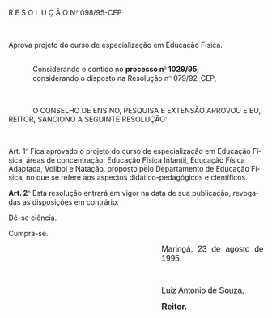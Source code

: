<body lang=PT-BR style='tab-interval:36.0pt'>

<div class=Section1>

<p class=MsoTitle>R E S O L U Ç Ã O N<span style='font-family:Symbol;
mso-ascii-font-family:Arial;mso-hansi-font-family:Arial;mso-char-type:symbol;
mso-symbol-font-family:Symbol'><span style='mso-char-type:symbol;mso-symbol-font-family:
Symbol'>°</span></span> 098/95-CEP</p>

<p class=MsoNormal style='text-align:justify'><b style='mso-bidi-font-weight:
normal'><span style='font-size:12.0pt;mso-bidi-font-size:10.0pt;font-family:
Arial;mso-fareast-language:EN-US'><![if !supportEmptyParas]>&nbsp;<![endif]><o:p></o:p></span></b></p>

<p class=MsoBodyTextIndent2>Aprova projeto do curso de especialização em
Educação Física.</p>

<p class=MsoBodyText style='margin:0cm;margin-bottom:.0001pt;text-align:justify'><b
style='mso-bidi-font-weight:normal'><![if !supportEmptyParas]>&nbsp;<![endif]><o:p></o:p></b></p>

<p class=MsoBodyText style='margin:0cm;margin-bottom:.0001pt;text-align:justify;
text-indent:36.0pt'>Considerando o contido no <b style='mso-bidi-font-weight:
normal'>processo n</b><b style='mso-bidi-font-weight:normal'><span
style='font-family:Symbol;mso-ascii-font-family:Arial;mso-hansi-font-family:
Arial;mso-char-type:symbol;mso-symbol-font-family:Symbol'><span
style='mso-char-type:symbol;mso-symbol-font-family:Symbol'>°</span></span>
1029/95</b>; </p>

<p class=MsoBodyText style='margin:0cm;margin-bottom:.0001pt;text-align:justify;
text-indent:36.0pt'>considerando o disposto na Resolução n<span
style='font-family:Symbol;mso-ascii-font-family:Arial;mso-hansi-font-family:
Arial;mso-char-type:symbol;mso-symbol-font-family:Symbol'><span
style='mso-char-type:symbol;mso-symbol-font-family:Symbol'>°</span></span>
079/92-CEP,</p>

<p class=MsoNormal style='text-align:justify'><span style='font-size:12.0pt;
mso-bidi-font-size:10.0pt;font-family:Arial;mso-fareast-language:EN-US;
mso-bidi-font-weight:bold'><![if !supportEmptyParas]>&nbsp;<![endif]><o:p></o:p></span></p>

<p class=MsoBodyText2 style='text-indent:36.0pt'>O CONSELHO DE ENSINO, PESQUISA
E EXTENSÃO APROVOU E EU, REITOR, SANCIONO A SEGUINTE RESOLUÇÃO:</p>

<p class=MsoNormal style='text-align:justify'><span style='font-size:12.0pt;
mso-bidi-font-size:10.0pt;font-family:Arial;mso-fareast-language:EN-US;
mso-bidi-font-weight:bold'><![if !supportEmptyParas]>&nbsp;<![endif]><o:p></o:p></span></p>

<p class=MsoBodyTextIndent>Art. 1<span style='font-family:Symbol;mso-ascii-font-family:
Arial;mso-hansi-font-family:Arial;mso-char-type:symbol;mso-symbol-font-family:
Symbol'><span style='mso-char-type:symbol;mso-symbol-font-family:Symbol'>°</span></span>
Fica aprovado o projeto do curso de especialização em Educação Física, áreas de
concentração: Educação Física Infantil, Educação Física Adaptada, Volibol e
Natação, proposto pelo Departamento de Educação Física, no que se refere aos
aspectos didático-pedagógicos e científicos.</p>

<p class=MsoBodyTextIndent><b style='mso-bidi-font-weight:normal'>Art. 2</b><b
style='mso-bidi-font-weight:normal'><span style='font-family:Symbol;mso-ascii-font-family:
Arial;mso-hansi-font-family:Arial;mso-char-type:symbol;mso-symbol-font-family:
Symbol'><span style='mso-char-type:symbol;mso-symbol-font-family:Symbol'>°</span></span></b>
Esta resolução entrará em vigor na data de sua publicação, revogadas as
disposições em contrário. </p>

<p class=MsoBodyTextIndent>Dê-se ciência.</p>

<p class=MsoBodyTextIndent>Cumpra-se.</p>

<p class=MsoNormal style='margin-left:8.0cm;text-align:justify'><span
style='font-size:12.0pt;mso-bidi-font-size:10.0pt;font-family:Arial;mso-fareast-language:
EN-US;mso-bidi-font-weight:bold'>Maringá, 23 de agosto de 1995.<o:p></o:p></span></p>

<p class=MsoNormal style='margin-left:8.0cm;text-align:justify'><span
style='font-size:12.0pt;mso-bidi-font-size:10.0pt;font-family:Arial;mso-fareast-language:
EN-US;mso-bidi-font-weight:bold'><![if !supportEmptyParas]>&nbsp;<![endif]><o:p></o:p></span></p>

<p class=MsoNormal style='margin-left:8.0cm;text-align:justify'><span
lang=ES-TRAD style='font-size:12.0pt;mso-bidi-font-size:10.0pt;font-family:
Arial;mso-ansi-language:ES-TRAD;mso-fareast-language:EN-US;mso-bidi-font-weight:
bold'>Luiz Antonio de Souza,<o:p></o:p></span></p>

<p class=MsoNormal style='margin-left:8.0cm;text-align:justify'><b
style='mso-bidi-font-weight:normal'><span lang=ES-TRAD style='font-size:12.0pt;
mso-bidi-font-size:10.0pt;font-family:Arial;mso-ansi-language:ES-TRAD;
mso-fareast-language:EN-US'>Reitor.<o:p></o:p></span></b></p>

</div>

</body>
